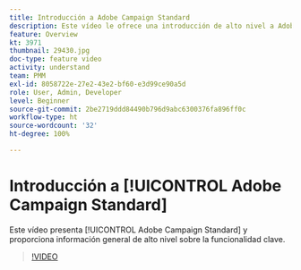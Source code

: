 ```yaml
---
title: Introducción a Adobe Campaign Standard
description: Este vídeo le ofrece una introducción de alto nivel a Adobe Campaign Standard.
feature: Overview
kt: 3971
thumbnail: 29430.jpg
doc-type: feature video
activity: understand
team: PMM
exl-id: 8058722e-27e2-43e2-bf60-e3d99ce90a5d
role: User, Admin, Developer
level: Beginner
source-git-commit: 2be2719ddd84490b796d9abc6300376fa896ff0c
workflow-type: ht
source-wordcount: '32'
ht-degree: 100%

---
```


# Introducción a [!UICONTROL Adobe Campaign Standard]

Este vídeo presenta [!UICONTROL Adobe Campaign Standard] y proporciona información general de alto nivel sobre la funcionalidad clave.

>[!VIDEO](https://video.tv.adobe.com/v/29430?quality=12)
